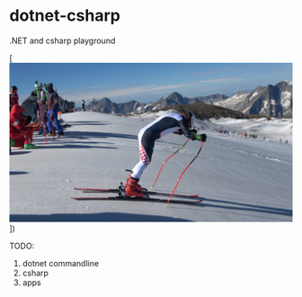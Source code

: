 # dotnet-csharp


.NET and csharp playground

[![On the slope](C0207T01.JPG)])

TODO:

1.   dotnet commandline
1.   csharp
1.   apps